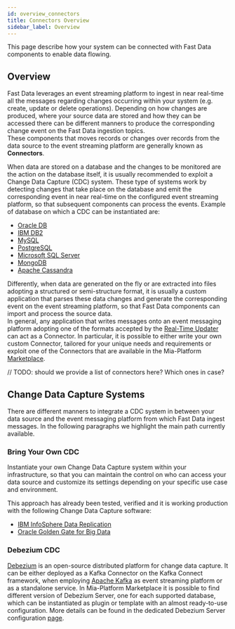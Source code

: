 ```yaml
---
id: overview_connectors
title: Connectors Overview
sidebar_label: Overview
---
```


This page describe how your system can be connected with Fast Data components to enable data flowing.

## Overview

Fast Data leverages an event streaming platform to ingest in near real-time all the messages regarding changes occurring within your system (e.g. create, update or delete operations).
Depending on how changes are produced, where your source data are stored and how they can be accessed there can be different manners to produce the corresponding change event on the Fast Data ingestion topics.  
These components that moves records or changes over records from the data source to the event streaming platform are generally known as **Connectors**.

When data are stored on a database and the changes to be monitored are the action on the database itself, it is usually recommended to exploit a Change Data Capture (CDC) system. These type of systems work by detecting changes that take place on the database and emit the corresponding event in near real-time on the configured event streaming platform, so that subsequent components can process the events. Example of database on which a CDC can be instantiated are:

- [Oracle DB](https://www.oracle.com/database/)
- [IBM DB2](https://www.ibm.com/products/db2/database)
- [MySQL](https://www.mysql.com/)
- [PostgreSQL](https://www.postgresql.org/)
- [Microsoft SQL Server](https://www.microsoft.com/en-us/sql-server/)
- [MongoDB](https://www.mongodb.com/)
- [Apache Cassandra](https://cassandra.apache.org/)

Differently, when data are generated on the fly or are extracted into files adopting a structured or semi-structure format, it is usually a custom application that parses these data changes and generate the corresponding event on the event streaming platform, so that Fast Data components can import and process the source data.  
In general, any application that writes messages onto an event messaging platform adopting one of the formats accepted by the [Real-Time Updater](/fast_data/configuration/realtime_updater/common.md) can act as a Connector.
In particular, it is possible to either write your own custom Connector, tailored for your unique needs and requirements or exploit one of the Connectors that are available in the Mia-Platform [Marketplace](/docs/runtime_suite/mia-platform-plugins).

// TODO: should we provide a list of connectors here? Which ones in case? 

## Change Data Capture Systems

There are different manners to integrate a CDC system in between your data source and the event messaging platform from which Fast Data ingest messages. In the following paragraphs we highlight the main path currently available.

### Bring Your Own CDC

Instantiate your own Change Data Capture system within your infrastructure, so that you can maintain the control on who can access your data source and customize its settings depending on your specific use case and environment.

This approach has already been tested, verified and it is working production with the following Change Data Capture software:

- [IBM InfoSphere Data Replication](https://www.ibm.com/products/data-replication)
- [Oracle Golden Gate for Big Data](https://www.oracle.com/integration/goldengate/)

### Debezium CDC

[Debezium](https://debezium.io/) is an open-source distributed platform for change data capture. It can be either deployed as a Kafka Connector on the Kafka Connect framework, when employing [Apache Kafka](https://kafka.apache.org/) as event streaming platform or as a standalone service.
In Mia-Platform Marketplace it is possible to find different version of Debezium Server, one for each supported database, which can be instantiated as plugin or template with an almost ready-to-use configuration.
More details can be found in the dedicated Debezium Server configuration [page](/fast_data/connectors/debezium_cdc.md).
